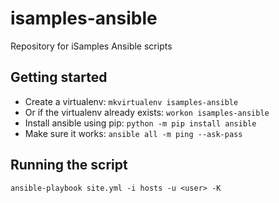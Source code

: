 # isamples-ansible
Repository for iSamples Ansible scripts

## Getting started
* Create a virtualenv:
`mkvirtualenv isamples-ansible`
* Or if the virtualenv already exists:
`workon isamples-ansible`
* Install ansible using pip:
`python -m pip install ansible`
* Make sure it works:
`ansible all -m ping --ask-pass`

## Running the script
`ansible-playbook site.yml -i hosts -u <user> -K`